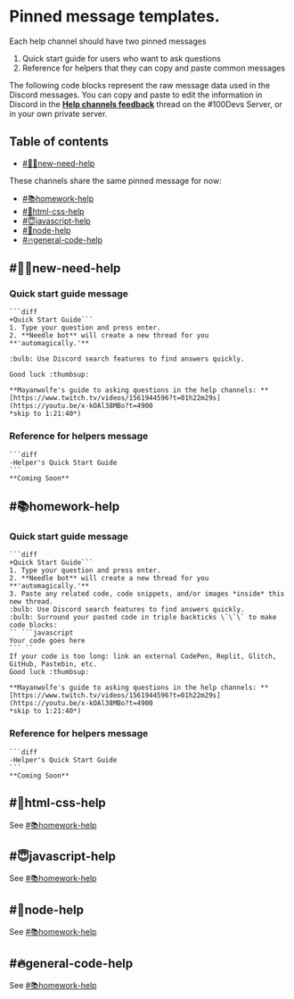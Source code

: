 # Pinned message templates.

Each help channel should have two pinned messages
1. Quick start guide for users who want to ask questions
2. Reference for helpers that they can copy and paste common messages

The following code blocks represent the raw message data used in the Discord messages. You can copy and paste to edit the information in Discord in the [**Help channels feedback**](https://discordapp.com/channels/735923219315425401/1003734460291887195) thread on the #100Devs Server, or in your own private server.

## Table of contents
* [#👋🏽new-need-help](#new-need-help)

These channels share the same pinned message for now:
* [#📚homework-help](#homework-help)
* [#🤬html-css-help](#html-css-help)
* [#😇javascript-help](#javascript-help)
* [#👑node-help](#node-help)
* [#🔥general-code-help](#general-code-help)

## #👋🏽new-need-help
### Quick start guide message
````
```diff
+Quick Start Guide```
1. Type your question and press enter.
2. **Needle bot** will create a new thread for you **'automagically.'**

:bulb: Use Discord search features to find answers quickly.

Good luck :thumbsup:

**Mayanwolfe's guide to asking questions in the help channels: **
[https://www.twitch.tv/videos/1561944596?t=01h22m29s](https://youtu.be/x-kOAl38MBo?t=4900
*skip to 1:21:40*)
````
### Reference for helpers message
````
```diff
-Helper's Quick Start Guide
```
**Coming Soon**
````

## #📚homework-help
### Quick start guide message
````
```diff
+Quick Start Guide```
1. Type your question and press enter.
2. **Needle bot** will create a new thread for you **'automagically.'**
3. Paste any related code, code snippets, and/or images *inside* this new thread.
:bulb: Use Discord search features to find answers quickly.
:bulb: Surround your pasted code in triple backticks \`\`\` to make code blocks:
`` ```javascript
Your code goes here
``` ``
If your code is too long: link an external CodePen, Replit, Glitch, GitHub, Pastebin, etc. 
Good luck :thumbsup:

**Mayanwolfe's guide to asking questions in the help channels: **
[https://www.twitch.tv/videos/1561944596?t=01h22m29s](https://youtu.be/x-kOAl38MBo?t=4900
*skip to 1:21:40*)
````
### Reference for helpers message
````
```diff
-Helper's Quick Start Guide
```
**Coming Soon**
````

## #🤬html-css-help
See [#📚homework-help](#homework-help)

## #😇javascript-help
See [#📚homework-help](#homework-help)

## #👑node-help
See [#📚homework-help](#homework-help)

## #🔥general-code-help 
See [#📚homework-help](#homework-help)
